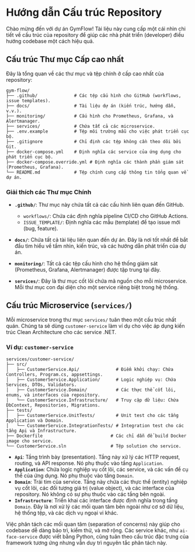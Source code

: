 # Hướng dẫn Cấu trúc Repository

Chào mừng đến với dự án GymFlow! Tài liệu này cung cấp một cái nhìn chi tiết về cấu trúc của repository để giúp các nhà phát triển (developer) điều hướng codebase một cách hiệu quả.

## Cấu trúc Thư mục Cấp cao nhất

Đây là tổng quan về các thư mục và tệp chính ở cấp cao nhất của repository:

```
gym-flow/
├── .github/              # Các tệp cấu hình cho GitHub (workflows, issue templates).
├── docs/                 # Tài liệu dự án (kiến trúc, hướng dẫn, v.v.).
├── monitoring/           # Cấu hình cho Prometheus, Grafana, và Alertmanager.
├── services/             # Chứa tất cả các microservice.
├── .env.example          # Tệp môi trường mẫu cho việc phát triển cục bộ.
├── .gitignore            # Chỉ định các tệp không cần theo dõi bởi Git.
├── docker-compose.yml    # Định nghĩa các service của ứng dụng cho phát triển cục bộ.
├── docker-compose.override.yml # Định nghĩa các thành phần giám sát (Prometheus, Grafana).
└── README.md             # Tệp chính cung cấp thông tin tổng quan về dự án.
```

### Giải thích các Thư mục Chính

-   **`.github/`**: Thư mục này chứa tất cả các cấu hình liên quan đến GitHub.
    -   `workflows/`: Chứa các định nghĩa pipeline CI/CD cho GitHub Actions.
    -   `ISSUE_TEMPLATE/`: Định nghĩa các mẫu (template) để tạo issue mới (bug, feature).

-   **`docs/`**: Chứa tất cả tài liệu liên quan đến dự án. Đây là nơi tốt nhất để bắt đầu tìm hiểu về tầm nhìn, kiến trúc, và các hướng dẫn phát triển của dự án.

-   **`monitoring/`**: Tất cả các tệp cấu hình cho hệ thống giám sát (Prometheus, Grafana, Alertmanager) được tập trung tại đây.

-   **`services/`**: Đây là thư mục cốt lõi chứa mã nguồn cho mỗi microservice. Mỗi thư mục con đại diện cho một service riêng biệt trong hệ thống.

## Cấu trúc Microservice (`services/`)

Mỗi microservice trong thư mục `services/` tuân theo một cấu trúc nhất quán. Chúng ta sẽ dùng `customer-service` làm ví dụ cho việc áp dụng kiến trúc Clean Architecture cho các service .NET.

### Ví dụ: `customer-service`

```
services/customer-service/
├── src/
│   ├── CustomerService.Api/              # Điểm khởi chạy: Chứa Controllers, Program.cs, appsettings.
│   ├── CustomerService.Application/      # Logic nghiệp vụ: Chứa Services, DTOs, Validators.
│   ├── CustomerService.Domain/           # Các thực thể cốt lõi, enums, và interfaces của repository.
│   └── CustomerService.Infrastructure/   # Truy cập dữ liệu: Chứa DbContext, Repositories, Migrations.
├── tests/
│   ├── CustomerService.UnitTests/        # Unit test cho các tầng Application và Domain.
│   └── CustomerService.IntegrationTests/ # Integration test cho các tầng Api và Infrastructure.
├── Dockerfile                          # Các chỉ dẫn để build Docker image cho service.
└── CustomerService.sln                 # Tệp solution cho service.
```

-   **`Api`**: Tầng trình bày (presentation). Tầng này xử lý các HTTP request, routing, và API response. Nó phụ thuộc vào tầng `Application`.
-   **`Application`**: Chứa logic nghiệp vụ cốt lõi, các service, và các vấn đề cụ thể của ứng dụng. Nó phụ thuộc vào tầng `Domain`.
-   **`Domain`**: Trái tim của service. Tầng này chứa các thực thể (entity) nghiệp vụ cốt lõi, các đối tượng giá trị (value object), và các interface của repository. Nó không có sự phụ thuộc vào các tầng bên ngoài.
-   **`Infrastructure`**: Triển khai các interface được định nghĩa trong tầng `Domain`. Đây là nơi xử lý các mối quan tâm bên ngoài như cơ sở dữ liệu, hệ thống tệp, và các dịch vụ ngoại vi khác.

Việc phân tách các mối quan tâm (separation of concerns) này giúp cho codebase dễ dàng bảo trì, kiểm thử, và mở rộng. Các service khác, như `ai-face-service` được viết bằng Python, cũng tuân theo cấu trúc đặc trưng của framework tương ứng nhưng vẫn duy trì nguyên tắc phân tách này.
